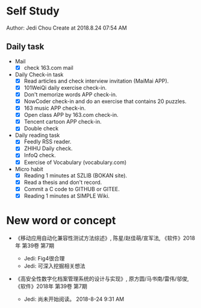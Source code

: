 # Self Study

Author: Jedi Chou
Create at 2018.8.24 07:54 AM

## Daily task

* Mail
  -[x] check 163.com mail

* Daily Check-in task
  -[x] Read articles and check interview invitation (MaiMai APP).
  -[x] 101WeiQi daily exercise check-in.
  -[x] Don't memorize words APP check-in.
  -[x] NowCoder check-in and do an exercise that contains 20 puzzles.
  -[x] 163 music APP check-in.
  -[x] Open class APP by 163.com check-in.
  -[x] Tencent cartoon APP check-in.
  -[x] Double check
  
* Daily reading task
  -[x] Feedly RSS reader.
  -[x] ZHIHU Daily check.
  -[x] InfoQ check.
  -[x] Exercise of Vocabulary (vocabulary.com)
  
* Micro habit
  -[x] Reading 1 minutes at SZLIB (BOKAN site).
  -[x] Read a thesis and don't record.
  -[x] Commit a C code to GITHUB or GITEE.
  -[x] Reading 1 minutes at SIMPLE Wiki.
  
# New word or concept

* 《移动应用自动化兼容性测试方法综述》, 陈星/赵佳萌/宣军法, 《软件》2018年 第39卷 第7期
  - Jedi: Fig4很合理
  - Jedi: 可深入挖掘相关想法
  
* 《高安全性数字化档案管理系统的设计与实现》, 原方圆/马书南/雷伟/邬俊,《软件》2018年 第39卷 第7期
  - Jedi: 尚未开始阅读。 2018-8-24 9:31 AM
